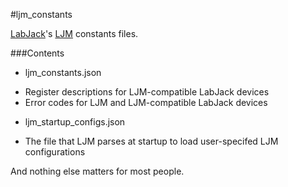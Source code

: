 #ljm_constants

[LabJack](http://labjack.com/)'s [LJM](http://labjack.com/ljm)  constants files.

###Contents
* ljm_constants.json
 - Register descriptions for LJM-compatible LabJack devices
 - Error codes for LJM and LJM-compatible LabJack devices

* ljm_startup_configs.json
 - The file that LJM parses at startup to load user-specifed LJM configurations


And nothing else matters for most people.
